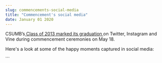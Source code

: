 ```yaml
---
slug: commencements-social-media
title: "Commencement's social media"
date: January 01 2020
---
```


 
<p>
  CSUMB’s<a
    href="https://news.csumb.edu/news/2013/may/18/thousands-celebrate-commencement"
  >
    Class of 2013 marked its graduation </a
  >on Twitter, Instagram and Vine during commencement ceremonies on May 18.
</p>
<p>Here's a look at some of the happy moments captured in social media:</p>
<p></p>
```
